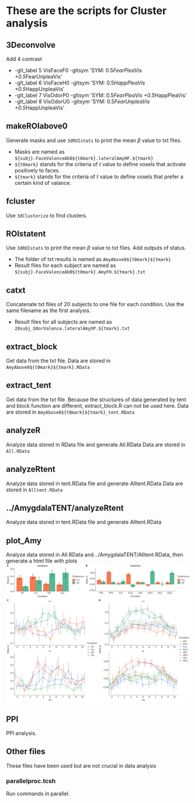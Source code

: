 # These are the scripts for Cluster analysis

## 3Deconvolve
Add 4 contrast
* -glt_label 5 VisFaceF0 -gltsym 'SYM: 0.5*FearPleaVis +0.5*FearUnpleaVis'   
* -glt_label 6 VisFaceH0 -gltsym 'SYM: 0.5*HappPleaVis +0.5*HappUnpleaVis'   
* -glt_label 7 VisOdorP0 -gltsym 'SYM: 0.5*FearPleaVis +0.5*HappPleaVis'   
* -glt_label 8 VisOdorU0 -gltsym 'SYM: 0.5*FearUnpleaVis +0.5*HappUnpleaVis'

## makeROIabove0
Generate masks and use `3dROIstats` to print the mean $\beta$ value to txt files.
* Masks are named as `${subj}.FaceValenceAb0${t0mark}.lateralAmyHF.${tmark}`
* `${t0mark}` stands for the criteria of *t* value to define voxels that activate positively to faces.
* `${tmark}` stands for the criteria of *t* value to define voxels that prefer a certain kind of valance.

## fcluster
Use `3dClusterize` to find clusters.

## ROIstatent
Use `3dROIstats` to print the mean $\beta$ value to txt files. Add outputs of status.
* The folder of txt results is named as `AmyAbove0${t0mark}${tmark}`
* Result files for each subject are named as `${subj}.FaceValenceAb0${t0mark}.AmyFH.${tmark}.txt`

## catxt
Concatenate txt files of 20 subjects to one file for each condition. Use the same filename as the first analysis.
* Result files for all subjects are named as `20subj_OdorValence.lateralAmyUP.${tmark}.txt`

## extract_block
Get data from the txt file.
Data are stored in `AmyAbove0${t0mark}${tmark}.RData`

## extract_tent
Get data from the txt file.
Because the structures of data generated by tent and block function are different, extract_block.R can not be used here.
Data are stored in `AmyAbove0${t0mark}${tmark}_tent.RData`

## analyzeR
Analyze data stored in RData file and generate All.RData
Data are stored in `All.RData`

## analyzeRtent
Analyze data stored in tent.RData file and generate Alltent.RData
Data are stored in `Alltent.RData`

## ../AmygdalaTENT/analyzeRtent
Analyze data stored in tent.RData file and generate Alltent.RData

## plot_Amy
Analyze data stored in All.RData and ../AmygdalaTENT/Alltent.RData, then generate a html file with plots
![plot](plot_Amy_files/figure-html/unnamed-chunk-4-1.png)

## PPI
PPI analysis.

## Other files
These files have been used but are not crucial in data analysis

### parallelproc.tcsh
Run commands in parallel.
